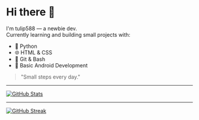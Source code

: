 # Hi there 👋

I'm tulip588 — a newbie dev.  
Currently learning and building small projects with:

- 🐍 Python
- 🌐 HTML & CSS
- 🐙 Git & Bash
- 📱 Basic Android Development

> "Small steps every day."

---

[![GitHub Stats](https://github-readme-stats.vercel.app/api?username=SuchDelay&show_icons=true&hide_title=true&theme=transparent)](https://github.com/SuchDelay)

---

[![GitHub Streak](https://github-readme-streak-stats.herokuapp.com/?user=SuchDelay&theme=transparent)](https://git.io/streak-stats)

